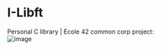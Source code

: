 # I-Libft
Personal C library | Ecole 42 common corp project:<br>
![image](https://github.com/lu4200/I-Libft/assets/97765382/a8942f3b-4e3d-4897-b18e-c39d7a55c5c8)
